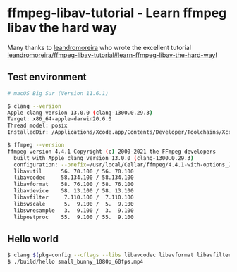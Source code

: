 # ffmpeg-libav-tutorial - Learn ffmpeg libav the hard way
Many thanks to [leandromoreira](https://github.com/leandromoreira) who wrote the excellent tutorial [leandromoreira/ffmpeg-libav-tutorial#learn-ffmpeg-libav-the-hard-way](https://github.com/leandromoreira/ffmpeg-libav-tutorial/#learn-ffmpeg-libav-the-hard-way)!      

## Test environment    

```bash
# macOS Big Sur (Version 11.6.1)

$ clang --version
Apple clang version 13.0.0 (clang-1300.0.29.3)
Target: x86_64-apple-darwin20.6.0
Thread model: posix
InstalledDir: /Applications/Xcode.app/Contents/Developer/Toolchains/XcodeDefault.xctoolchain/usr/bin

$ ffmpeg --version
ffmpeg version 4.4.1 Copyright (c) 2000-2021 the FFmpeg developers
  built with Apple clang version 13.0.0 (clang-1300.0.29.3)
  configuration: --prefix=/usr/local/Cellar/ffmpeg/4.4.1-with-options_2 --enable-shared --cc=clang --host-cflags= --host-ldflags= --enable-gpl --enable-libaom --enable-libdav1d --enable-libmp3lame --enable-libopus --enable-libsnappy --enable-libtheora --enable-libvmaf --enable-libvorbis --enable-libvpx --enable-libx264 --enable-libx265 --enable-libfontconfig --enable-libfreetype --enable-frei0r --enable-libass --enable-demuxer=dash --enable-opencl --enable-videotoolbox --disable-htmlpages --enable-libfdk-aac --enable-libopenh264 --enable-libsrt --enable-nonfree
  libavutil      56. 70.100 / 56. 70.100
  libavcodec     58.134.100 / 58.134.100
  libavformat    58. 76.100 / 58. 76.100
  libavdevice    58. 13.100 / 58. 13.100
  libavfilter     7.110.100 /  7.110.100
  libswscale      5.  9.100 /  5.  9.100
  libswresample   3.  9.100 /  3.  9.100
  libpostproc    55.  9.100 / 55.  9.100
```

## Hello world

```bash
$ clang $(pkg-config --cflags --libs libavcodec libavformat libavfilter libavdevice libswresample libswscale libavutil) src/0_hello_world.c -o build/hello
$ ./build/hello small_bunny_1080p_60fps.mp4
```



